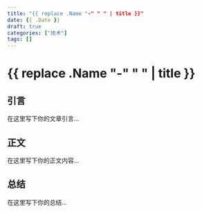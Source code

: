 ```yaml
---
title: "{{ replace .Name "-" " " | title }}"
date: {{ .Date }}
draft: true
categories: ["技术"]
tags: []
---
```


# {{ replace .Name "-" " " | title }}

## 引言

在这里写下你的文章引言...

## 正文

在这里写下你的正文内容...

## 总结

在这里写下你的总结...
